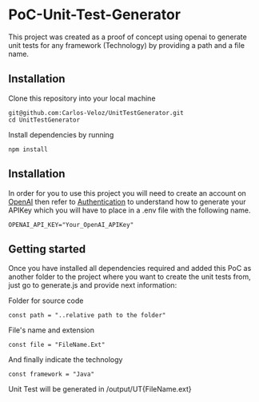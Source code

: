 # PoC-Unit-Test-Generator
This project was created as a proof of concept using openai to generate unit tests for any framework (Technology) by providing a path and a file name.

## Installation
Clone this repository into your local machine
```
git@github.com:Carlos-Veloz/UnitTestGenerator.git
cd UnitTestGenerator
```
Install dependencies by running
```
npm install
```
## Installation
In order for you to use this project you will need to create an account on [OpenAI](https://openai.com/) then refer to [Authentication](https://platform.openai.com/docs/api-reference/authentication) to understand how to generate your APIKey which you will have to place in a .env file with the following name.
```
OPENAI_API_KEY="Your_OpenAI_APIKey"
```

## Getting started
Once you have installed all dependencies required and added this PoC as another folder to the project where you want to create the unit tests from, just go to generate.js and provide next information:

Folder for source code
```
const path = "..relative path to the folder"
```
File's name and extension
```
const file = "FileName.Ext"
```
And finally indicate the technology
```
const framework = "Java"
```

Unit Test will be generated in /output/UT{FileName.ext}

